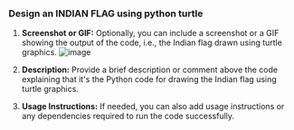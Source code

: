 ### Design an INDIAN FLAG using python turtle


1. **Screenshot or GIF:**
   Optionally, you can include a screenshot or a GIF showing the output of the code, i.e., the Indian flag drawn using turtle graphics.
![image](https://github.com/SaiKrishnaIyer/SKPYI-143-TASK-PHASE-2-TASKS-SKILLRAACE/assets/113880966/d081cdbc-d224-44ca-998e-5a070f0e2ff2)

2. **Description:**
   Provide a brief description or comment above the code explaining that it's the Python code for drawing the Indian flag using turtle graphics.

3. **Usage Instructions:**
   If needed, you can also add usage instructions or any dependencies required to run the code successfully.

